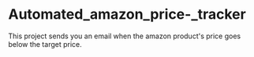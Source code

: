 # Automated_amazon_price-_tracker
This project sends you an email when the amazon product's price goes below the target price.
